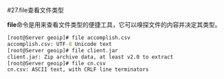 #27.file查看文件类型

**file**命令是用来查看文件类型的便捷工具，它可以嗅探文件的内容并决定其类型。

```cmd
[root@Server geoip]# file accomplish.csv
accomplish.csv: UTF-8 Unicode text
[root@Server geoip]# file client.jar
client.jar: Zip archive data, at least v2.0 to extract
[root@Server geoip]# file cn.csv
cn.csv: ASCII text, with CRLF line terminators
```